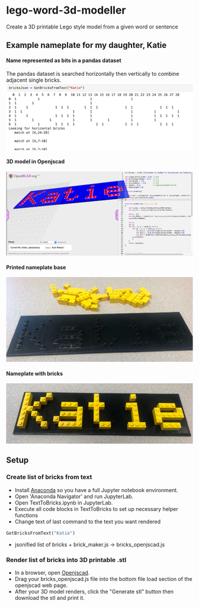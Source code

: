 # lego-word-3d-modeller
Create a 3D printable Lego style model from a given word or sentence

## Example nameplate for my daughter, Katie
#### Name represented as bits in a pandas dataset
The pandas dataset is searched horizontally then vertically to combine adjacent single bricks.
![Nameplate Pandas representation](media/KatieNameplateJupyter.png)

#### 3D model in Openjscad
![Nameplate 3D model](media/KatieNameplate3DModel.png)

#### Printed nameplate base
![Nameplate before](media/KatieNameplateBeforeAssembly.JPG)

#### Nameplate with bricks
![Nameplate with bricks](media/KatieNameplateAssembled.JPG)

## Setup

### Create list of bricks from text
* Install [Anaconda](https://www.anaconda.com/download/#macos) so you have a full Jupyter notebook environment.
* Open 'Anaconda Navigator' and run JupyterLab.
* Open TextToBricks.ipynb in JupyterLab.
* Execute all code blocks in TextToBricks to set up necessary helper functions
* Change text of last command to the text you want rendered
```Python
GetBricksFromText("Katie")
```
* jsonified list of bricks + brick_maker.js -> bricks_openjscad.js


### Render list of bricks into 3D printable .stl
* In a browser, open [Openjscad](https://openjscad.org/#).
* Drag your bricks_openjscad.js file into the bottom file load section of the openjscad web page.
* After your 3D model renders, click the "Generate stl" button then download the stl and print it.

